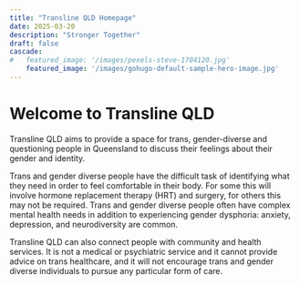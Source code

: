```yaml
---
title: "Transline QLD Homepage"
date: 2025-03-20
description: "Stronger Together"
draft: false
cascade:
#   featured_image: '/images/pexels-steve-1704120.jpg'
    featured_image: '/images/gohugo-default-sample-hero-image.jpg'
---
```


# Welcome to Transline QLD

Transline QLD aims to provide a space for trans, gender-diverse and questioning people in Queensland to discuss their feelings about their gender and identity. 

Trans and gender diverse people have the difficult task of identifying what they need in order to feel comfortable in their body. For some this will involve hormone replacement therapy (HRT) and surgery, for others this may not be required. Trans and gender diverse people often have complex mental health needs in addition to experiencing gender dysphoria: anxiety, depression, and neurodiversity are common.

Transline QLD can also connect people with community and health services. It is not a medical or psychiatric service and it cannot provide advice on trans healthcare, and it will not encourage trans and gender diverse individuals to pursue any particular form of care. 


